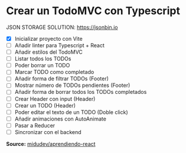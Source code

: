 # Crear un TodoMVC con Typescript

JSON STORAGE SOLUTION: https://jsonbin.io

- [x] Inicializar proyecto con Vite
- [ ] Añadir linter para Typescript + React
- [ ] Añadir estilos del TodoMVC
- [ ] Listar todos los TODOs
- [ ] Poder borrar un TODO
- [ ] Marcar TODO como completado
- [ ] Añadir forma de filtrar TODOs (Footer)
- [ ] Mostrar número de TODOs pendientes (Footer)
- [ ] Añadir forma de borrar todos los TODOs completados
- [ ] Crear Header con input (Header)
- [ ] Crear un TODO (Header)
- [ ] Poder editar el texto de un TODO (Doble click)
- [ ] Añadir animaciones con AutoAnimate
- [ ] Pasar a Reducer
- [ ] Sincronizar con el backend

**Source:** [midudev/aprendiendo-react](https://github.com/midudev/aprendiendo-react)